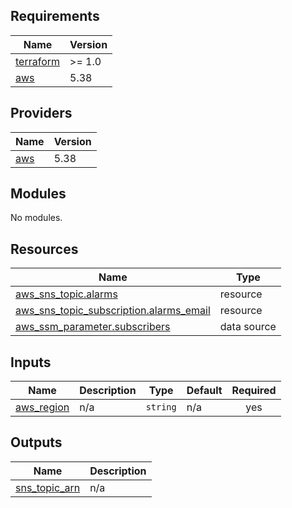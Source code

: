 <!-- BEGIN_TF_DOCS -->
## Requirements

| Name | Version |
|------|---------|
| <a name="requirement_terraform"></a> [terraform](#requirement\_terraform) | >= 1.0 |
| <a name="requirement_aws"></a> [aws](#requirement\_aws) | 5.38 |

## Providers

| Name | Version |
|------|---------|
| <a name="provider_aws"></a> [aws](#provider\_aws) | 5.38 |

## Modules

No modules.

## Resources

| Name | Type |
|------|------|
| [aws_sns_topic.alarms](https://registry.terraform.io/providers/hashicorp/aws/5.38/docs/resources/sns_topic) | resource |
| [aws_sns_topic_subscription.alarms_email](https://registry.terraform.io/providers/hashicorp/aws/5.38/docs/resources/sns_topic_subscription) | resource |
| [aws_ssm_parameter.subscribers](https://registry.terraform.io/providers/hashicorp/aws/5.38/docs/data-sources/ssm_parameter) | data source |

## Inputs

| Name | Description | Type | Default | Required |
|------|-------------|------|---------|:--------:|
| <a name="input_aws_region"></a> [aws\_region](#input\_aws\_region) | n/a | `string` | n/a | yes |

## Outputs

| Name | Description |
|------|-------------|
| <a name="output_sns_topic_arn"></a> [sns\_topic\_arn](#output\_sns\_topic\_arn) | n/a |
<!-- END_TF_DOCS -->